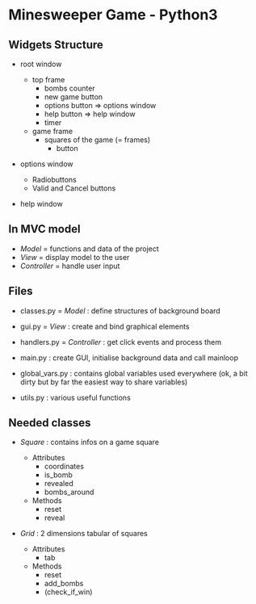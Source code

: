 Minesweeper Game - Python3
==========================

Widgets Structure
-----------------

- root window
	- top frame
		- bombs counter
		- new game button
		- options button => options window
		- help button => help window
		- timer
	- game frame
		- squares of the game (= frames)
			- button

- options window
	- Radiobuttons
	- Valid and Cancel buttons

- help window

In MVC model
------------
- *Model* = functions and data of the project
- *View* = display model to the user
- *Controller* = handle user input

Files
-----
- classes.py = *Model* : define structures of background board
- gui.py = *View* : create and bind graphical elements
- handlers.py = *Controller* : get click events and process them

- main.py : create GUI, initialise background data and call mainloop
- global_vars.py : contains global variables used everywhere (ok, a bit dirty but by far the easiest way to share variables)
- utils.py : various useful functions

Needed classes
--------------
- *Square* : contains infos on a game square
	- Attributes
		- coordinates
		- is_bomb
		- revealed
		- bombs_around
	- Methods
		- reset
		- reveal

- *Grid* : 2 dimensions tabular of squares
	- Attributes
		- tab
	- Methods
		- reset
		- add_bombs
		- (check_if_win)
	
